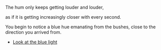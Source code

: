 The hum only keeps getting louder and louder,

as if it is getting increasingly closer with every second.

You begin to notice a blue hue emanating from the bushes, close to the direction you arrived from.

- [Look at the blue light](3-3.md)